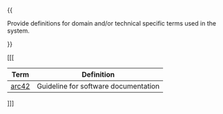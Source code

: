 {{

Provide definitions for domain and/or technical specific terms used in the system.

}}

[[[

| **Term** | **Definition** |
| -------- | -------------- |
| [arc42](https://docs.arc42.org/home/) | Guideline for software documentation |

]]]

